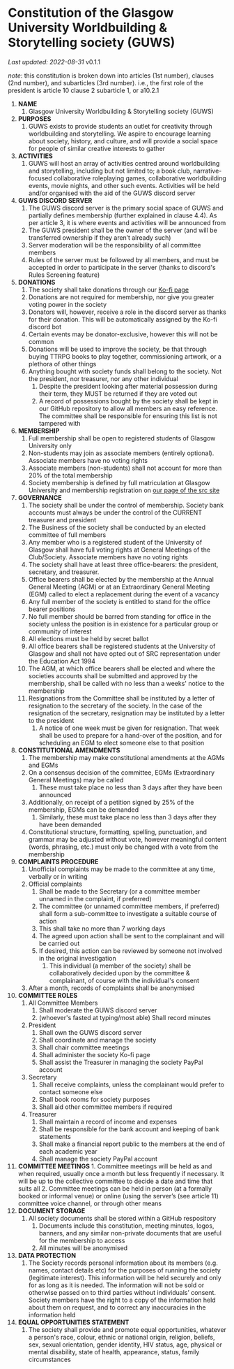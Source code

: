 # Constitution of the Glasgow University Worldbuilding & Storytelling society (GUWS)
*Last updated: 2022-08-31* v0.1.1

*note*: this constitution is broken down into articles (1st number), clauses (2nd number), and subarticles (3rd number). i.e., the first role of the president is article 10 clause 2 subarticle 1, or a10.2.1

1.	**NAME**
	1.	Glasgow University Worldbuilding & Storytelling society (GUWS)
2.	**PURPOSES**
	1.	GUWS exists to provide students an outlet for creativity through worldbuilding and storytelling. We aspire to encourage learning about society, history, and culture, and will provide a social space for people of similar creative interests to gather
3.	**ACTIVITIES**
	1.	GUWS will host an array of activities centred around worldbuilding and storytelling, including but not limited to; a book club, narrative-focused collaborative roleplaying games, collaborative worldbuilding events, movie nights, and other such events. Activities will be held and/or organised with the aid of the GUWS discord server
4.	**GUWS DISCORD SERVER**
	1.	The GUWS discord server is the primary social space of GUWS and partially defines membership (further explained in clause 4.4). As per article 3, it is where events and activities will be announced from
	2.	The GUWS president shall be the owner of the server (and will be transferred ownership if they aren’t already such)
	3.	Server moderation will be the responsibility of all committee members
	4.	Rules of the server must be followed by all members, and must be accepted in order to participate in the server (thanks to discord's Rules Screening feature)
5.	**DONATIONS**
	1.	The society shall take donations through our [Ko-fi page](https://ko-fi.com/guws0)
	2.	Donations are not required for membership, nor give you greater voting power in the society
	3.	Donators will, however, receive a role in the discord server as thanks for their donation. This will be automatically assigned by the Ko-fi discord bot
	4.	Certain events may be donator-exclusive, however this will not be common
	5.	Donations will be used to improve the society, be that through buying TTRPG books to play together, commissioning artwork, or a plethora of other things
	6.	Anything bought with society funds shall belong to the society. Not the president, nor treasurer, nor any other individual
		1.	Despite the president looking after material possession during their term, they MUST be returned if they are voted out
		2.	A record of possessions bought by the society shall be kept in our GitHub repository to allow all members an easy reference. The committee shall be responsible for ensuring this list is not tampered with
6.	**MEMBERSHIP**
	1.	Full membership shall be open to registered students of Glasgow University only
	2.	Non-students may join as associate members (entirely optional). Associate members have no voting rights
	3.	Associate members (non-students) shall not account for more than 20% of the total membership
	4.	Society membership is defined by full matriculation at Glasgow University and membership registration on [our page of the src site](https://www.glasgowunisrc.org/organisation/guws)
7.	**GOVERNANCE**
	1.	The society shall be under the control of membership. Society bank accounts must always be under the control of the CURRENT treasurer and president
	2.	The Business of the society shall be conducted by an elected committee of full members
	3.	Any member who is a registered student of the University of Glasgow shall have full voting rights at General Meetings of the Club/Society. Associate members have no voting rights
	4.	The society shall have at least three office-bearers: the president, secretary, and treasurer.
	5.	Office bearers shall be elected by the membership at the Annual General Meeting (AGM) or at an Extraordinary General Meeting (EGM) called to elect a replacement during the event of a vacancy
	6.	Any full member of the society is entitled to stand for the office bearer positions
	7.	No full member should be barred from standing for office in the society unless the position is in existence for a particular group or community of interest
	8.	All elections must be held by secret ballot
	9.	All office bearers shall be registered students at the University of Glasgow and shall not have opted out of SRC representation under the Education Act 1994
	10.	The AGM, at which office bearers shall be elected and where the societies accounts shall be submitted and approved by the membership, shall be called with no less than a weeks' notice to the membership
	11.	Resignations from the Committee shall be instituted by a letter of resignation to the secretary of the society. In the case of the resignation of the secretary, resignation may be instituted by a letter to the president
        1.	A notice of one week must be given for resignation. That week shall be used to prepare for a hand-over of the position, and for scheduling an EGM to elect someone else to that position
8.	**CONSTITUTIONAL AMENDMENTS**
	1.	The membership may make constitutional amendments at the AGMs and EGMs
	2.	On a consensus decision of the committee, EGMs (Extraordinary General Meetings) may be called
		1.	These must take place no less than 3 days after they have been announced
	3.	Additionally, on receipt of a petition signed by 25% of the membership, EGMs can be demanded
		1.	Similarly, these must take place no less than 3 days after they have been demanded
	3.	Constitutional structure, formatting, spelling, punctuation, and grammar may be adjusted without vote, however meaningful content (words, phrasing, etc.) must only be changed with a vote from the membership
9.	**COMPLAINTS PROCEDURE**
	1.	Unofficial complaints may be made to the committee at any time, verbally or in writing
	2.	Official complaints
		1.	Shall be made to the Secretary (or a committee member unnamed in the complaint, if preferred)
		2.	The committee (or unnamed committee members, if preferred) shall form a sub-committee to investigate a suitable course of action
		3.	This shall take no more than 7 working days
		4.	The agreed upon action shall be sent to the complainant and will be carried out
		5.	If desired, this action can be reviewed by someone not involved in the original investigation
			1.	This individual (a member of the society) shall be collaboratively decided upon by the committee & complainant, of course with the individual's consent
	3.	After a month, records of complaints shall be anonymised
10.	**COMMITTEE ROLES** 
	1.	All Committee Members
		1.	Shall moderate the GUWS discord server
		2.	(whoever's fasted at typing/most able) Shall record minutes
	2.	President
		1.	Shall own the GUWS discord server
		2.	Shall coordinate and manage the society
		3.	Shall chair committee meetings
		4.	Shall administer the society Ko-fi page 
		5.	Shall assist the Treasurer in managing the society PayPal account
	3.	Secretary
		1.	Shall receive complaints, unless the complainant would prefer to contact someone else
		2.	Shall book rooms for society purposes
		4.	Shall aid other committee members if required
	4.	Treasurer
		1.	Shall maintain a record of income and expenses
		3.	Shall be responsible for the bank account and keeping of bank statements
		4.	Shall make a financial report public to the members at the end of each academic year
		5.	Shall manage the society PayPal account
11.	 **COMMITTEE MEETINGS**
	1.	Committee meetings will be held as and when required, usually once a month but less frequently if necessary. It will be up to the collective committee to decide a date and time that suits all
	2.	Committee meetings can be held in person (at a formally booked or informal venue) or online (using the server’s (see article 11) committee voice channel, or through other means
12.	**DOCUMENT STORAGE**
	1.	All society documents shall be stored within a GitHub respository
		1.	Documents include this constitution, meeting minutes, logos, banners, and any similar non-private documents that are useful for the membership to access
		2.	All minutes will be anonymised
13.	**DATA PROTECTION**
	1.	The Society records personal information about its members (e.g. names, contact details etc) for the purposes of running the society (legitimate interest). This information will be held securely and only for as long as it is needed. The information will not be sold or otherwise passed on to third parties without individuals’ consent. Society members have the right to a copy of the information held about them on request, and to correct any inaccuracies in the information held
14.	**EQUAL OPPORTUNITIES STATEMENT**
	1.	The society shall provide and promote equal opportunities, whatever a person's race, colour, ethnic or national origin, religion, beliefs, sex, sexual orientation, gender identity, HIV status, age, physical or mental disability, state of health, appearance, status, family circumstances
